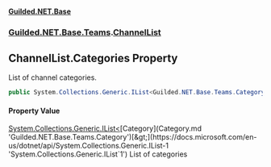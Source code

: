 #### [Guilded.NET.Base](Guilded_NET_Base.md 'Guilded.NET.Base')
### [Guilded.NET.Base.Teams](Guilded_NET_Base.md#Guilded_NET_Base_Teams 'Guilded.NET.Base.Teams').[ChannelList](ChannelList.md 'Guilded.NET.Base.Teams.ChannelList')
## ChannelList.Categories Property
List of channel categories.  
```csharp
public System.Collections.Generic.IList<Guilded.NET.Base.Teams.Category> Categories { get; set; }
```
#### Property Value
[System.Collections.Generic.IList&lt;](https://docs.microsoft.com/en-us/dotnet/api/System.Collections.Generic.IList-1 'System.Collections.Generic.IList`1')[Category](Category.md 'Guilded.NET.Base.Teams.Category')[&gt;](https://docs.microsoft.com/en-us/dotnet/api/System.Collections.Generic.IList-1 'System.Collections.Generic.IList`1')
List of categories
